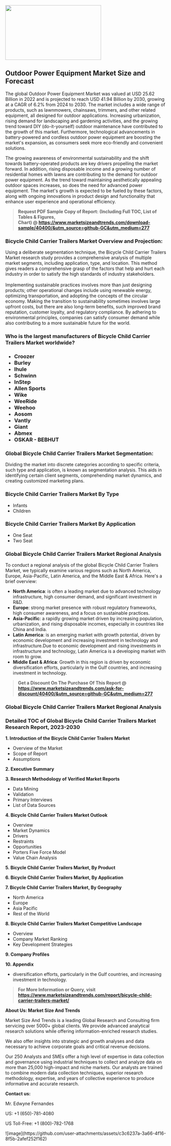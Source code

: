 <p><img class="alignnone size-medium wp-image-20088" src="https://ffe5etoiles.com/wp-content/uploads/2024/12/MST1-300x171.png" alt="" width="300" height="171" /></p><h2>Outdoor Power Equipment Market Size and Forecast</h2><p>The global Outdoor Power Equipment Market was valued at USD 25.62 Billion in 2022 and is projected to reach USD 41.94 Billion by 2030, growing at a CAGR of 6.2% from 2024 to 2030. The market includes a wide range of products, such as lawnmowers, chainsaws, trimmers, and other related equipment, all designed for outdoor applications. Increasing urbanization, rising demand for landscaping and gardening activities, and the growing trend toward DIY (do-it-yourself) outdoor maintenance have contributed to the growth of this market. Furthermore, technological advancements in battery-powered and cordless outdoor power equipment are boosting the market's expansion, as consumers seek more eco-friendly and convenient solutions.</p><p>The growing awareness of environmental sustainability and the shift towards battery-operated products are key drivers propelling the market forward. In addition, rising disposable income and a growing number of residential homes with lawns are contributing to the demand for outdoor power equipment. As the trend toward maintaining aesthetically appealing outdoor spaces increases, so does the need for advanced power equipment. The market's growth is expected to be fueled by these factors, along with ongoing innovations in product design and functionality that enhance user experience and operational efficiency.</p></p><blockquote id="" class=""><strong>Request PDF Sample Copy of Report: (Including Full TOC, List of Tables &amp; Figures, Chart)&nbsp;@&nbsp;<strong><a href="https://www.marketsizeandtrends.com/download-sample/40400/&utm_source=github-GC&utm_medium=277" target="_blank">https://www.marketsizeandtrends.com/download-sample/40400/&utm_source=github-GC&utm_medium=277</a></strong></strong></blockquote><h3 id="" class="">Bicycle Child Carrier Trailers Market&nbsp;Overview and Projection:</h3><p id="" class="">Using a deliberate segmentation technique, the Bicycle Child Carrier Trailers Market research study provides a comprehensive analysis of multiple market segments, including application, type, and location. This method gives readers a comprehensive grasp of the factors that help and hurt each industry in order to satisfy the high standards of industry stakeholders. <br /> <br />Implementing sustainable practices involves more than just designing products; other operational changes include using renewable energy, optimizing transportation, and adopting the concepts of the circular economy. Making the transition to sustainability sometimes involves large upfront costs, but there are also long-term benefits, such improved brand reputation, customer loyalty, and regulatory compliance. By adhering to environmental principles, companies can satisfy consumer demand while also contributing to a more sustainable future for the world.</p><h3 id="" class="">Who is the largest manufacturers of&nbsp;Bicycle Child Carrier Trailers Market worldwide?</h3><h3 class=""><p><ul><li>Croozer </li><li> Burley </li><li> Ihule </li><li> Schwinn </li><li> InStep </li><li> Allen Sports </li><li> Wike </li><li> WeeRide </li><li> Weehoo </li><li> Aosom </li><li> Vantly </li><li> Giant </li><li> Abmex </li><li> OSKAR - BEBHUT</li></ul></p></h3><h3 id="" class="">Global&nbsp;Bicycle Child Carrier Trailers Market Segmentation:</h3><p id="" class="">Dividing the market into discrete categories according to specific criteria, such type and application, is known as segmentation analysis. This aids in identifying certain client segments, comprehending market dynamics, and creating customized marketing plans.</p><h3 id="" class="">Bicycle Child Carrier Trailers Market&nbsp;By Type</h3><p><p><ul><li>Infants </li><li> Children</p></li></ul></p></p><h3 id="" class="">Bicycle Child Carrier Trailers Market&nbsp;By Application</h3><p class=""><p><ul><li>One Seat </li><li> Two Seat</li></ul></p></p><h3 id="" class="">Global Bicycle Child Carrier Trailers Market Regional Analysis</h3><p id="" class="">To conduct a regional analysis of the global Bicycle Child Carrier Trailers Market, we typically examine various regions such as North America, Europe, Asia-Pacific, Latin America, and the Middle East &amp; Africa. Here's a brief overview:</p><ul><li><strong>North America</strong>: is often a leading market due to advanced technology infrastructure, high consumer demand, and significant investment in R&amp;D.</li><li><strong>Europe</strong>: strong market presence with robust regulatory frameworks, high consumer awareness, and a focus on sustainable practices.</li><li><strong>Asia-Pacific</strong>: a rapidly growing market driven by increasing population, urbanization, and rising disposable incomes, especially in countries like China and India.</li><li><strong>Latin America</strong>: is an emerging market with growth potential, driven by economic development and increasing investment in technology and infrastructure.Due to economic development and rising investments in infrastructure and technology, Latin America is a developing market with room to grow.</li><li><strong>Middle East &amp; Africa</strong>: Growth in this region is driven by economic diversification efforts, particularly in the Gulf countries, and increasing investment in technology.</li></ul><blockquote id="" class=""><strong>Get a Discount On The Purchase Of This Report @ <strong><a href="https://www.marketsizeandtrends.com/ask-for-discount/40400/&utm_source=github-GC&utm_medium=277" target="_blank">https://www.marketsizeandtrends.com/ask-for-discount/40400/&utm_source=github-GC&utm_medium=277</a></strong></strong></blockquote><h3 id="" class="">Global Bicycle Child Carrier Trailers Market Regional Analysis</h3><h3 id="" class="">Detailed TOC of Global Bicycle Child Carrier Trailers Market Research Report, 2023-2030</h3><p id="" class=""><strong>1. Introduction of the Bicycle Child Carrier Trailers Market</strong></p><ul><li>Overview of the Market</li><li>Scope of Report</li><li>Assumptions</li></ul><p id="" class=""><strong>2. Executive Summary</strong></p><p id="" class=""><strong>3. Research Methodology of Verified Market Reports</strong></p><ul><li>Data Mining</li><li>Validation</li><li>Primary Interviews</li><li>List of Data Sources</li></ul><p id="" class=""><strong>4. Bicycle Child Carrier Trailers Market Outlook</strong></p><ul><li>Overview</li><li>Market Dynamics</li><li>Drivers</li><li>Restraints</li><li>Opportunities</li><li>Porters Five Force Model</li><li>Value Chain Analysis</li></ul><p id="" class=""><strong>5. Bicycle Child Carrier Trailers Market, By Product</strong></p><p id="" class=""><strong>6. Bicycle Child Carrier Trailers Market, By Application</strong></p><p id="" class=""><strong>7. Bicycle Child Carrier Trailers Market, By Geography</strong></p><ul><li>North America</li><li>Europe</li><li>Asia Pacific</li><li>Rest of the World</li></ul><p id="" class=""><strong>8. Bicycle Child Carrier Trailers Market Competitive Landscape</strong></p><ul><li>Overview</li><li>Company Market Ranking</li><li>Key Development Strategies</li></ul><p id="" class=""><strong>9. Company Profiles</strong></p><p id="" class=""><strong>10. Appendix</strong></p><ul><li>diversification efforts, particularly in the Gulf countries, and increasing investment in technology.</li></ul><blockquote id="" class=""><strong>For More Information or Query, visit <strong><strong><a href="https://www.marketsizeandtrends.com/report/bicycle-child-carrier-trailers-market/" target="_blank">https://www.marketsizeandtrends.com/report/bicycle-child-carrier-trailers-market/</a></strong></strong></strong></blockquote><p id="" class=""><strong>About Us: Market Size And Trends</strong></p><p id="" class="">Market Size And Trends is a leading Global Research and Consulting firm servicing over 5000+ global clients. We provide advanced analytical research solutions while offering information-enriched research studies.</p><p id="" class="">We also offer insights into strategic and growth analyses and data necessary to achieve corporate goals and critical revenue decisions.</p><p id="" class="">Our 250 Analysts and SMEs offer a high level of expertise in data collection and governance using industrial techniques to collect and analyze data on more than 25,000 high-impact and niche markets. Our analysts are trained to combine modern data collection techniques, superior research methodology, expertise, and years of collective experience to produce informative and accurate research.</p><p id="" class=""><strong>Contact us:</strong></p><p id="" class="">Mr. Edwyne Fernandes</p><p id="" class="">US: +1 (650)-781-4080</p><p id="" class="">US Toll-Free: +1 (800)-782-1768</p>
![image](https://github.com/user-attachments/assets/c3c6237a-3a66-4f16-8f5b-2afef252f162)
